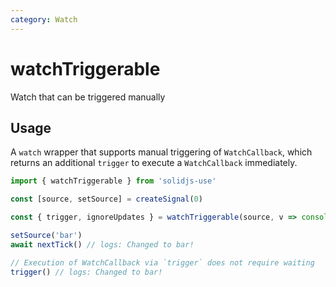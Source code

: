 ```yaml
---
category: Watch
---
```


# watchTriggerable

Watch that can be triggered manually

## Usage

A `watch` wrapper that supports manual triggering of `WatchCallback`, which returns an additional `trigger` to execute a `WatchCallback` immediately.

```ts
import { watchTriggerable } from 'solidjs-use'

const [source, setSource] = createSignal(0)

const { trigger, ignoreUpdates } = watchTriggerable(source, v => console.log(`Changed to ${v}!`))

setSource('bar')
await nextTick() // logs: Changed to bar!

// Execution of WatchCallback via `trigger` does not require waiting
trigger() // logs: Changed to bar!
```
